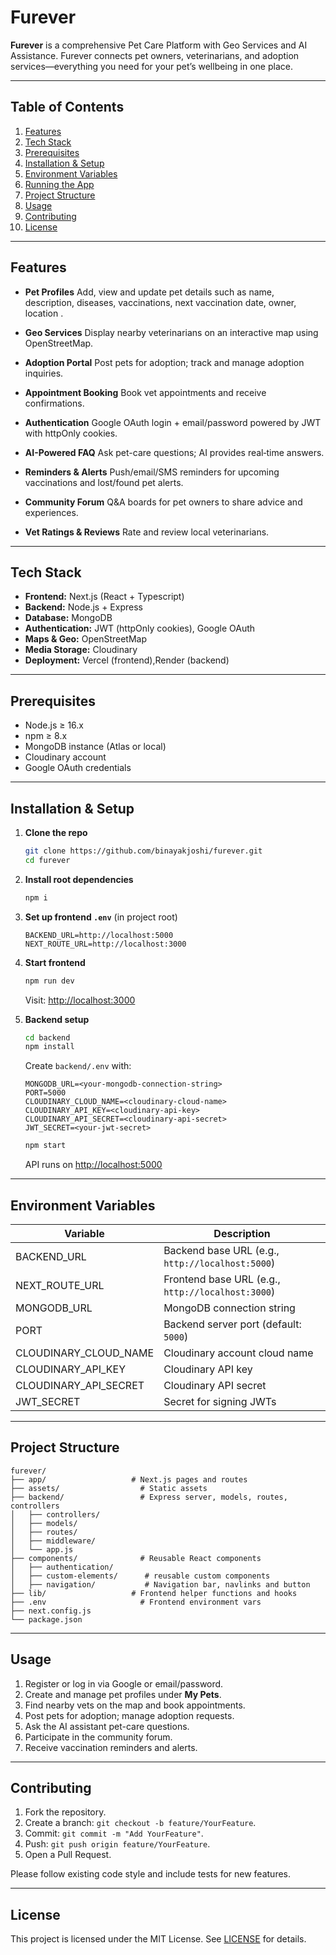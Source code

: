 # Furever

**Furever** is a comprehensive Pet Care Platform with Geo Services and AI Assistance. Furever connects pet owners, veterinarians, and adoption services—everything you need for your pet’s wellbeing in one place.

---

## Table of Contents

1. [Features](#features)
2. [Tech Stack](#tech-stack)
3. [Prerequisites](#prerequisites)
4. [Installation & Setup](#installation--setup)
5. [Environment Variables](#environment-variables)
6. [Running the App](#running-the-app)
7. [Project Structure](#project-structure)
8. [Usage](#usage)
9. [Contributing](#contributing)
10. [License](#license)

---

## Features

* **Pet Profiles**
  Add, view and update pet details such as name, description, diseases, vaccinations, next vaccination date, owner, location .

* **Geo Services**
  Display nearby veterinarians on an interactive map using OpenStreetMap.

* **Adoption Portal**
  Post pets for adoption; track and manage adoption inquiries.

* **Appointment Booking**
  Book vet appointments and receive confirmations.

* **Authentication**
  Google OAuth login + email/password powered by JWT with httpOnly cookies.

* **AI-Powered FAQ**
  Ask pet-care questions; AI  provides real‑time answers.

* **Reminders & Alerts**
  Push/email/SMS reminders for upcoming vaccinations and lost/found pet alerts.

* **Community Forum**
  Q\&A boards for pet owners to share advice and experiences.

* **Vet Ratings & Reviews**
  Rate and review local veterinarians.

---

## Tech Stack

* **Frontend:** Next.js (React + Typescript)
* **Backend:** Node.js + Express
* **Database:** MongoDB
* **Authentication:** JWT (httpOnly cookies), Google OAuth
* **Maps & Geo:** OpenStreetMap
* **Media Storage:** Cloudinary
* **Deployment:** Vercel (frontend),Render (backend)

---

## Prerequisites

* Node.js ≥ 16.x
* npm ≥ 8.x
* MongoDB instance (Atlas or local)
* Cloudinary account
* Google OAuth credentials

---

## Installation & Setup

1. **Clone the repo**

   ```bash
   git clone https://github.com/binayakjoshi/furever.git
   cd furever
   ```

2. **Install root dependencies**

   ```bash
   npm i
   ```

3. **Set up frontend `.env`** (in project root)

   ```env
   BACKEND_URL=http://localhost:5000
   NEXT_ROUTE_URL=http://localhost:3000
   ```

4. **Start frontend**

   ```bash
   npm run dev
   ```

   Visit: [http://localhost:3000](http://localhost:3000)

5. **Backend setup**

   ```bash
   cd backend
   npm install
   ```

   Create `backend/.env` with:

   ```env
   MONGODB_URL=<your-mongodb-connection-string>
   PORT=5000
   CLOUDINARY_CLOUD_NAME=<cloudinary-cloud-name>
   CLOUDINARY_API_KEY=<cloudinary-api-key>
   CLOUDINARY_API_SECRET=<cloudinary-api-secret>
   JWT_SECRET=<your-jwt-secret>
   ```

   ```bash
   npm start
   ```

   API runs on [http://localhost:5000](http://localhost:5000)

---

## Environment Variables

| Variable                | Description                                       |
| ----------------------- | ------------------------------------------------- |
| BACKEND\_URL            | Backend base URL (e.g., `http://localhost:5000`)  |
| NEXT\_ROUTE\_URL        | Frontend base URL (e.g., `http://localhost:3000`) |
| MONGODB\_URL            | MongoDB connection string                         |
| PORT                    | Backend server port (default: `5000`)             |
| CLOUDINARY\_CLOUD\_NAME | Cloudinary account cloud name                     |
| CLOUDINARY\_API\_KEY    | Cloudinary API key                                |
| CLOUDINARY\_API\_SECRET | Cloudinary API secret                             |
| JWT\_SECRET             | Secret for signing JWTs                           |

---

## Project Structure

```
furever/
├── app/                   # Next.js pages and routes
├── assets/                  # Static assets
├── backend/                 # Express server, models, routes, controllers
│   ├── controllers/
│   ├── models/
│   ├── routes/
│   ├── middleware/
│   └── app.js
├── components/              # Reusable React components
│   ├── authentication/
│   ├── custom-elements/      # reusable custom components
│   ├── navigation/           # Navigation bar, navlinks and button
├── lib/                   # Frontend helper functions and hooks
├── .env                     # Frontend environment vars
├── next.config.js
└── package.json
```

---

## Usage

1. Register or log in via Google or email/password.
2. Create and manage pet profiles under **My Pets**.
3. Find nearby vets on the map and book appointments.
4. Post pets for adoption; manage adoption requests.
5. Ask the AI assistant pet-care questions.
6. Participate in the community forum.
7. Receive vaccination reminders and alerts.

---

## Contributing

1. Fork the repository.
2. Create a branch: `git checkout -b feature/YourFeature`.
3. Commit: `git commit -m "Add YourFeature"`.
4. Push: `git push origin feature/YourFeature`.
5. Open a Pull Request.

Please follow existing code style and include tests for new features.

---

## License

This project is licensed under the MIT License. See [LICENSE](./LICENSE) for details.
